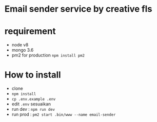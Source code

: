 # Email sender service by creative fls

# requirement
- node v8
- mongo 3.6
- pm2 for production `npm install pm2`

# How to install
- clone
- `npm install`
- `cp .env.example .env`
- edit `.env` sesuaikan
- run dev : `npm run dev`
- run prod : `pm2 start .bin/www --name email-sender`
